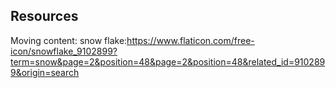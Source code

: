 ## Resources
Moving content: 
snow flake:https://www.flaticon.com/free-icon/snowflake_9102899?term=snow&page=2&position=48&page=2&position=48&related_id=9102899&origin=search